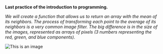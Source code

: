 **Last practice of the introduction to programming.**

*We will create a function that allows us to return an array with the mean of its neighbors. The process of transforming each point to the average of its neighbors is a very common image filter. The big difference is in the size of the images, represented as arrays of pixels (3 numbers representing the red, green, and blue components).*


![This is an image](https://i.pinimg.com/564x/99/f0/1f/99f01feb0a5b9ed2646f0e80ebedba9e.jpg)
